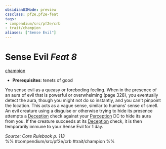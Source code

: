 ```yaml
---
obsidianUIMode: preview
cssclass: pf2e,pf2e-feat
tags:
- compendium/src/pf2e/crb
- trait/champion
aliases: ["Sense Evil"]
---
```

# Sense Evil  *Feat 8*  
[champion](../../rules/traits/champion.md)  

- **Prerequisites**: tenets of good

You sense evil as a queasy or foreboding feeling. When in the presence of an aura of evil that is powerful or overwhelming (page 328), you eventually detect the aura, though you might not do so instantly, and you can't pinpoint the location. This acts as a vague sense, similar to humans' sense of smell. An evil creature using a disguise or otherwise trying to hide its presence attempts a [Deception](../skills.md#Deception) check against your [Perception](../skills.md#Perception) DC to hide its aura from you. If the creature succeeds at its [Deception](../skills.md#Deception) check, it is then temporarily immune to your Sense Evil for 1 day.

*Source: Core Rulebook p. 113*  
%% #compendium/src/pf2e/crb #trait/champion %%